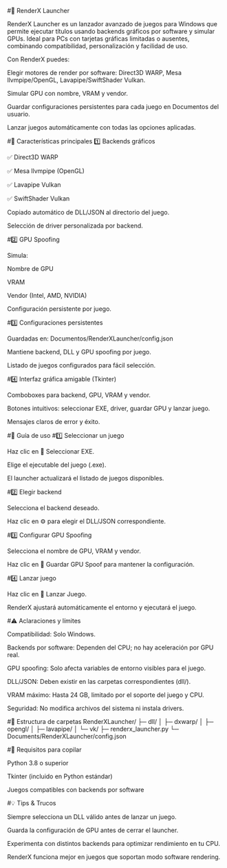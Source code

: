 #🚀 RenderX Launcher

RenderX Launcher es un lanzador avanzado de juegos para Windows que permite ejecutar títulos usando backends gráficos por software y simular GPUs. Ideal para PCs con tarjetas gráficas limitadas o ausentes, combinando compatibilidad, personalización y facilidad de uso.

Con RenderX puedes:

Elegir motores de render por software: Direct3D WARP, Mesa llvmpipe/OpenGL, Lavapipe/SwiftShader Vulkan.

Simular GPU con nombre, VRAM y vendor.

Guardar configuraciones persistentes para cada juego en Documentos del usuario.

Lanzar juegos automáticamente con todas las opciones aplicadas.

#🎨 Características principales
1️⃣ Backends gráficos

✅ Direct3D WARP

✅ Mesa llvmpipe (OpenGL)

✅ Lavapipe Vulkan

✅ SwiftShader Vulkan

Copiado automático de DLL/JSON al directorio del juego.

Selección de driver personalizada por backend.

#2️⃣ GPU Spoofing

Simula:

Nombre de GPU

VRAM

Vendor (Intel, AMD, NVIDIA)

Configuración persistente por juego.

#3️⃣ Configuraciones persistentes

Guardadas en:
Documentos/RenderXLauncher/config.json

Mantiene backend, DLL y GPU spoofing por juego.

Listado de juegos configurados para fácil selección.

#4️⃣ Interfaz gráfica amigable (Tkinter)

Comboboxes para backend, GPU, VRAM y vendor.

Botones intuitivos: seleccionar EXE, driver, guardar GPU y lanzar juego.

Mensajes claros de error y éxito.

#📝 Guía de uso
#1️⃣ Seleccionar un juego

Haz clic en 📂 Seleccionar EXE.

Elige el ejecutable del juego (.exe).

El launcher actualizará el listado de juegos disponibles.

#2️⃣ Elegir backend

Selecciona el backend deseado.

Haz clic en ⚙️ para elegir el DLL/JSON correspondiente.

#3️⃣ Configurar GPU Spoofing

Selecciona el nombre de GPU, VRAM y vendor.

Haz clic en 💾 Guardar GPU Spoof para mantener la configuración.

#4️⃣ Lanzar juego

Haz clic en 🚀 Lanzar Juego.

RenderX ajustará automáticamente el entorno y ejecutará el juego.

#⚠️ Aclaraciones y límites

Compatibilidad: Solo Windows.

Backends por software: Dependen del CPU; no hay aceleración por GPU real.

GPU spoofing: Solo afecta variables de entorno visibles para el juego.

DLL/JSON: Deben existir en las carpetas correspondientes (dll/).

VRAM máximo: Hasta 24 GB, limitado por el soporte del juego y CPU.

Seguridad: No modifica archivos del sistema ni instala drivers.

#📂 Estructura de carpetas
RenderXLauncher/
├─ dll/
│  ├─ dxwarp/
│  ├─ opengl/
│  ├─ lavapipe/
│  └─ vk/
├─ renderx_launcher.py
└─ Documents/RenderXLauncher/config.json

#🔧 Requisitos para copilar

Python 3.8 o superior

Tkinter (incluido en Python estándar)

Juegos compatibles con backends por software

#💡 Tips & Trucos

Siempre selecciona un DLL válido antes de lanzar un juego.

Guarda la configuración de GPU antes de cerrar el launcher.

Experimenta con distintos backends para optimizar rendimiento en tu CPU.

RenderX funciona mejor en juegos que soportan modo software rendering.

